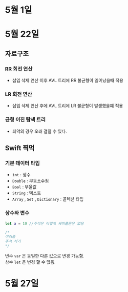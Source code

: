 # 5월 1일 

# 5월 22일
## 자료구조
### RR 회전 연산
- 삽입 삭제 연산 이후 AVL 트리에 RR 불균형이 일어났을때 적용

### LR 회전 연산
- 삽입 삭제 연산 후에 AVL 트리에 LR 불균형이 발생했을떄 적용

### 균형 이진 탐색 트리
- 최악의 경우 오래 걸릴 수 있다.



## Swift 찍먹
### 기본 데이터 타입
- `int` : 정수
- `Double` : 부동소수점
- `Bool` : 부울값
- `String` : 텍스트
- `Array` , `Set` , `Dictionary` : 콜렉션 타입

### 상수와 변수 
```swift
let a = 10 //주석은 이렇게 세미콜론은 없음

/*
여러줄 
주석 하기
*/
```

변수 `var` 은 동일한 다른 값으로 변경 가능함.  
상수 `let` 은 변경 할 수 없음.  

# 5월 27일
